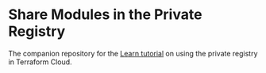 # Share Modules in the Private Registry

The companion repository for the [Learn tutorial](https://learn.hashicorp.com/tutorials/terraform/module-private-registry-share) on using the private registry in Terraform Cloud.

